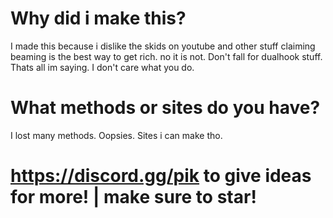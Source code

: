 # Why did i make this?

I made this because i dislike the skids on youtube and other stuff claiming beaming is the best way to get rich. no it is not. Don't fall for dualhook stuff. Thats all im saying. I don't care what you do.


# What methods or sites do you have?

I lost many methods. Oopsies. Sites i can make tho.


# https://discord.gg/pik to give ideas for more! | make sure to star!
